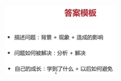 <img src="../image/image-20220714214621426.png" alt="image-20220714214621426" style="zoom:25%;" />

 